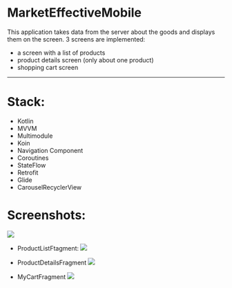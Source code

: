 # MarketEffectiveMobile

This application takes data from the server about the goods and displays them on the screen.
3 screens are implemented:
 * a screen with a list of products
 * product details screen (only about one product)
 * shopping cart screen
_______

# Stack:

 * Kotlin
 * MVVM
 * Multimodule
 * Koin
 * Navigation Component
 * Coroutines
 * StateFlow
 * Retrofit
 * Glide
 * CarouselRecyclerView

# Screenshots:

![](https://www.google.com/url?sa=i&url=https%3A%2F%2Fwww.goodfon.ru%2Fwallpaper%2Fabstraktsiia-antisfera-vodovorot-krasok-kartinka-chernyi-fon.html&psig=AOvVaw3PlNQt4-P9TzXrNR3YDZvg&ust=1668745915818000&source=images&cd=vfe&ved=0CA8QjRxqFwoTCNiy1Y2xtPsCFQAAAAAdAAAAABAE)

* ProductListFtagment:
![](https://disk.yandex.ru/client/disk/Скриншоты%20проектов%20/MarketEffectiveMobile?idApp=client&dialog=slider&idDialog=%2Fdisk%2FСкриншоты%20проектов%20%2FMarketEffectiveMobile%2FProductListFragment.png)

* ProductDetailsFragment
![](https://disk.yandex.ru/client/disk/Скриншоты%20проектов%20/MarketEffectiveMobile?idApp=client&dialog=slider&idDialog=%2Fdisk%2FСкриншоты%20проектов%20%2FMarketEffectiveMobile%2FProductDetailsFragment.png)

* MyCartFragment
![](https://disk.yandex.ru/client/disk/Скриншоты%20проектов%20/MarketEffectiveMobile?idApp=client&dialog=slider&idDialog=%2Fdisk%2FСкриншоты%20проектов%20%2FMarketEffectiveMobile%2FMyCartFragment.png)

